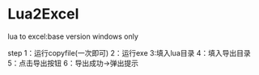 # Lua2Excel
lua to excel:base version
windows only

step
1：运行copyfile(一次即可)
2：运行exe
3:填入lua目录
4：填入导出目录
5：点击导出按钮
6：导出成功->弹出提示
